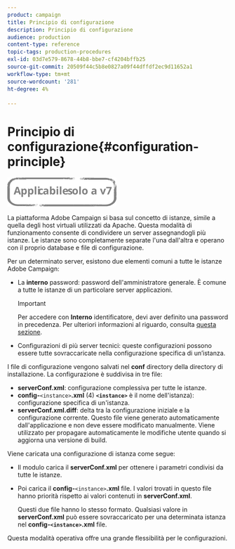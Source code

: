 ```yaml
---
product: campaign
title: Principio di configurazione
description: Principio di configurazione
audience: production
content-type: reference
topic-tags: production-procedures
exl-id: 03d7e579-8678-44b8-bbe7-cf4204bffb25
source-git-commit: 20509f44c5b8e0827a09f44dffdf2ec9d11652a1
workflow-type: tm+mt
source-wordcount: '281'
ht-degree: 4%

---
```


# Principio di configurazione{#configuration-principle}

![](../../assets/v7-only.svg)

La piattaforma Adobe Campaign si basa sul concetto di istanze, simile a quella degli host virtuali utilizzati da Apache. Questa modalità di funzionamento consente di condividere un server assegnandogli più istanze. Le istanze sono completamente separate l&#39;una dall&#39;altra e operano con il proprio database e file di configurazione.

Per un determinato server, esistono due elementi comuni a tutte le istanze Adobe Campaign:

* La **interno** password: password dell&#39;amministratore generale. È comune a tutte le istanze di un particolare server applicazioni.

   >[!IMPORTANT]
   >
   >Per accedere con **Interno** identificatore, devi aver definito una password in precedenza. Per ulteriori informazioni al riguardo, consulta [questa sezione](../../installation/using/configuring-campaign-server.md#internal-identifier).

* Configurazioni di più server tecnici: queste configurazioni possono essere tutte sovraccaricate nella configurazione specifica di un’istanza.

I file di configurazione vengono salvati nel **conf** directory della directory di installazione. La configurazione è suddivisa in tre file:

* **serverConf.xml**: configurazione complessiva per tutte le istanze.
* **config-**`<instance>`**.xml** (4) **`<instance>`** è il nome dell&#39;istanza): configurazione specifica di un&#39;istanza.
* **serverConf.xml.diff**: delta tra la configurazione iniziale e la configurazione corrente. Questo file viene generato automaticamente dall&#39;applicazione e non deve essere modificato manualmente. Viene utilizzato per propagare automaticamente le modifiche utente quando si aggiorna una versione di build.

Viene caricata una configurazione di istanza come segue:

* Il modulo carica il **serverConf.xml** per ottenere i parametri condivisi da tutte le istanze.
* Poi carica il **config-**`<instance>`**.xml** file. I valori trovati in questo file hanno priorità rispetto ai valori contenuti in **serverConf.xml**.

   Questi due file hanno lo stesso formato. Qualsiasi valore in **serverConf.xml** può essere sovraccaricato per una determinata istanza nel **config-`<instance>`.xml** file.

Questa modalità operativa offre una grande flessibilità per le configurazioni.
